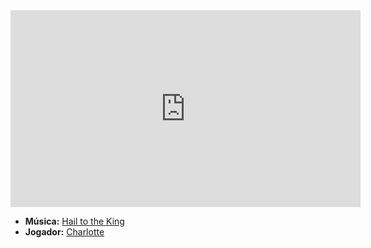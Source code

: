 <iframe width="560" height="315" src="https://www.youtube.com/embed/MjwttGizNEs?si=1KEuvahXLyFX1I6c" title="YouTube video player" frameborder="0" allow="accelerometer; autoplay; clipboard-write; encrypted-media; gyroscope; picture-in-picture; web-share" referrerpolicy="strict-origin-when-cross-origin" allowfullscreen></iframe>

- **Música:** [Hail to the King](../Músicas/Hail%20to%20the%20King.md)
- **Jogador:** [Charlotte](content/Jogadores/Charlotte.md)
